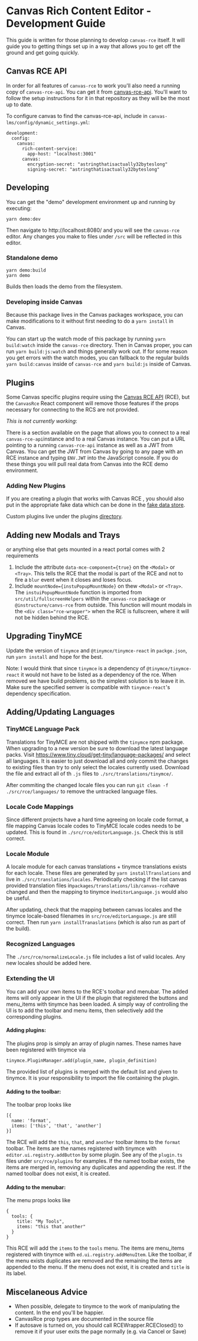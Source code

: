 # Canvas Rich Content Editor - Development Guide

This guide is written for those planning to develop `canvas-rce` itself. It will
guide you to getting things set up in a way that allows you to get off the
ground and get going quickly.

## Canvas RCE API

In order for all features of `canvas-rce` to work you'll also need a running copy
of `canvas-rce-api`. You can get it from [canvas-rce-api](https://github.com/instructure/canvas-rce-api). You'll want to follow the setup instructions for it in that repository as
they will be the most up to date.

To configure canvas to find the canvas-rce-api, include in `canvas-lms/config/dynamic_settings.yml`:

```
development:
  config:
    canvas:
      rich-content-service:
        app-host: "localhost:3001"
      canvas:
        encryption-secret: "astringthatisactually32byteslong"
        signing-secret: "astringthatisactually32byteslong"
```

## Developing

You can get the "demo" development environment up and running by executing:

```shell
yarn demo:dev
```

Then navigate to http://localhost:8080/ and you will see the `canvas-rce` editor.
Any changes you make to files under `/src` will be reflected in this editor.

### Standalone demo

```shell
yarn demo:build
yarn demo
```

Builds then loads the demo from the filesystem.

### Developing inside Canvas

Because this package lives in the Canvas packages workspace, you can make modifications to it without first needing to do a `yarn install` in Canvas.

You can start up the watch mode of this package by running `yarn build:watch` inside the `canvas-rce` directory. Then in Canvas proper, you can run `yarn build:js:watch` and things generally work out. If for some reason you get errors with the watch modes, you can fallback to the regular builds `yarn build:canvas` inside of `canvas-rce` and `yarn build:js` inside of Canvas.

## Plugins

Some Canvas specific plugins require using the [Canvas RCE API](#Canvas-RCE-API) (RCE), but the
`CanvasRce` React component will remove those features if the props necessary for
connecting to the RCS are not provided.

_This is not currently working_:

There is a section available on the page that allows you to connect to a real `canvas-rce-api`instance and to a real Canvas instance. You can put a URL pointing to a running
`canvas-rce-api` instance as well as a JWT from Canvas. You can get the JWT from Canvas by
going to any page with an RCE instance and typing `ENV.JWT` into the JavaScript console. If you do these things you will pull real data from Canvas into the RCE demo environment.

### Adding New Plugins

If you are creating a plugin that works with Canvas RCE , you should also put in the appropriate
fake data which can be done in the [fake data store](./src/rcs/fake.js).

Custom plugins live under the plugins [directory](./src/rce/plugins/).

## Adding new Modals and Trays

or anything else that gets mounted in a react portal comes with 2 requirements

1. Include the attribute `data-mce-component={true}` on the `<Modal>` or ` <Tray>`. This tells the RCE
   that the modal is part of the RCE and not to fire a `blur` event when it closes and loses focus.
1. Include `mountNode={instuPopupMountNode}` on thew `<Modal>` or `<Tray>`. The `instuiPopupMountNode`
   function is imported from `src/util/fullscreenHelpers` within the `canvas-rce` package or `@instructure/canvs-rce` from outside. This function will mount modals in the `<div class="rce-wrapper">` when the RCE is fullscreen, where it will not be hidden behind the RCE.

## Upgrading TinyMCE

Update the version of `tinymce` and `@tinymce/tinymce-react` in `packge.json`, run `yarn install` and hope for the best.

Note: I would think that since `tinymce` is a dependency of `@tinymce/tinymce-react` it would not have to be listed as a dependency of the rce.
When removed we have build problems, so the simplest solution is to leave it in.
Make sure the specified semver is compatible with `tinymce-react`'s dependency
specification.

## Adding/Updating Languages

### TinyMCE Language Pack

Translations for TinyMCE are not shipped with the `tinymce` npm package. When
upgrading to a new version be sure to download the latest language packs. Visit
<https://www.tiny.cloud/get-tiny/language-packages/> and select all languages. It
is easier to just download all and only commit the changes to existing files
than try to only select the locales currently used. Download the file and
extract all of th `.js` files to `./src/translations/tinymce/`.

After commiting the
changed locale files you can run `git clean -f ./src/rce/languages/` to remove
the untracked language files.

### Locale Code Mappings

Since different projects have a hard time agreeing on locale code format, a file
mapping Canvas locale codes to TinyMCE locale codes needs to be updated. This is
found in `./src/rce/editorLanguage.js`. Check this is still correct.

### Locale Module

A locale module for each canvas translations + tinymce translations
exists for each locale. These files are generated by `yarn installTranslations`
and live in `./src/translations/locales`. Periodically checking if the list canvas provided translation files in`packages/translations/lib/canvas-rce`have changed and then the mapping to tinymce in`editorLanguage.js` would also be useful.

After updating, check that the mapping between canvas locales and the tinymce
locale-based filenames in `src/rce/editorLanguage.js` are still correct. Then
run `yarn installTranaslations` (which is also run as part of the build).

### Recognized Languages

The `./src/rce/normalizeLocale.js` file includes a list of valid locales. Any
new locales should be added here.

### Extending the UI

You can add your own items to the RCE's toolbar and menubar. The added items will only appear
in the UI if the plugin that registered the buttons and menu_items with tinymce has been loaded.
A simply way of controlling the UI is to add the toolbar and menu items, then selectively
add the corresponding plugins.

#### Adding plugins:

The <CanvasRce> plugins prop is simply an array of plugin names. These names have been
registered with tinymce via

```
tinymce.PluginManager.add(plugin_name, plugin_definition)
```

The provided list of plugins is merged with the default list and given to tinymce. It is
your responsibility to import the file containing the plugin.

#### Adding to the toolbar:

The <CanvasRce> toolbar prop looks like

```
[{
  name: 'format',
  items: ['this', 'that', 'another']
}]
```

The RCE will add the `this`, `that`, and `another` toolbar items to the `format` toolbar.
The items are the names registered with tinymce with `editor.ui.registry.addButton` by some plugin.
See any of the `plugin.ts` files under `src/rce/plugins` for examples. If the named toolbar exists,
the items are merged in, removing any duplicates and appending the rest. If the
named toolbar does not exist, it is created.

#### Adding to the menubar:

The <CanvasRce> menu props looks like

```
{
  tools: {
    title: "My Tools",
    items: "this that another"
  }
}
```

This RCE will add the `items` to the `tools` menu. The items are menu_items registered
with tinymce with `ed.ui.registry.addMenuItem`. Like the toolbar, if the
menu exists duplicates are removed and the remaining the items are appended to the menu.
If the menu does not exist, it is created and `title` is its label.

## Miscelaneous Advice

- When possible, delegate to tinymce to the work of manipulating the content. In the end
  you'll be happier.
- CanvasRce prop types are documented in the source file
- If autosave is turned on, you should call RCEWrapper.RCEClosed() to remove it
  if your user exits the page normally (e.g. via Cancel or Save)
